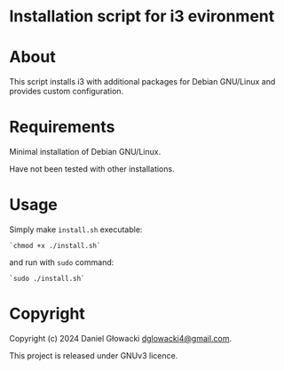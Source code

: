 # Installation script for i3 evironment

# About
This script installs i3 with additional packages for Debian GNU/Linux and provides custom configuration.

# Requirements
Minimal installation of Debian GNU/Linux.

Have not been tested with other installations.

# Usage
Simply make `install.sh` executable:

    `chmod +x ./install.sh`

and run with `sudo` command:

    `sudo ./install.sh`
    
# Copyright
Copyright (c) 2024 Daniel Głowacki <dglowacki4@gmail.com>.

This project is released under GNUv3 licence.
